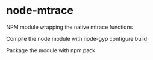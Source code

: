 # node-mtrace
NPM module wrapping the native mtrace functions

Compile the node module with
node-gyp configure build

Package the module with 
npm pack